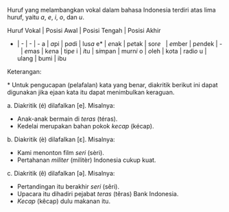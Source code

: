 Huruf yang melambangkan vokal dalam bahasa Indonesia terdiri atas lima huruf, yaitu *a*, *e*, *i*, *o*, dan *u*.

Huruf Vokal | Posisi Awal | Posisi Tengah | Posisi Akhir
- | - | - | -
a | *a*pi | p*a*di | lus*a*
e* | *e*nak | p*e*tak | sor*e*
&nbsp; | *e*mber | p*e*ndek | -
&nbsp; | *e*mas | k*e*na | tip*e*
i | *i*tu | s*i*mpan | murn*i*
o | *o*leh | k*o*ta | radi*o*
u | ulang | bumi | ibu

Keterangan:

\* Untuk pengucapan (pelafalan) kata yang benar, diakritik berikut ini dapat digunakan jika ejaan kata itu dapat menimbulkan keraguan.

a. Diakritik (é) dilafalkan [e]. Misalnya:

- Anak-anak bermain di *teras* (téras).
- Kedelai merupakan bahan pokok *kecap* (kécap).

b. Diakritik (è) dilafalkan [ɛ]. Misalnya:

- Kami menonton film *seri* (sèri).
- Pertahanan *militer* (militèr) Indonesia cukup kuat.

c. Diakritik (ê) dilafalkan [ə]. Misalnya:

- Pertandingan itu berakhir *seri* (sêri).
- Upacara itu dihadiri pejabat *teras* (têras) Bank Indonesia.
- *Kecap* (kêcap) dulu makanan itu.